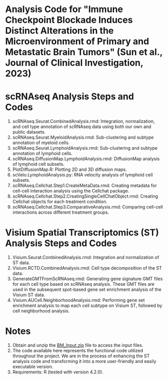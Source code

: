 # Analysis Code for "Immune Checkpoint Blockade Induces Distinct Alterations in the Microenvironment of Primary and Metastatic Brain Tumors" (Sun et al., Journal of Clinical Investigation, 2023)

# scRNAseq Analysis Steps and Codes
1.	scRNAseq.Seurat.CombinedAnalysis.rmd: Integration, normalization, and cell type annotation of scRNAseq data using both our own and public datasets.
2.	scRNAseq.Seurat.MyeloidAnalysis.rmd: Sub-clustering and subtype annotation of myeloid cells.
3.	scRNAseq.Seurat.LymphoidAnalysis.rmd: Sub-clustering and subtype annotation of lymphoid cells.
4.	scRNAseq.DiffusionMap.LymphoidAnalysis.rmd: DiffusionMap analysis of lymphoid cell subsets.
5.	PlotDiffusionMap.R: Plotting 2D and 3D diffusion maps.
6.	scVelo.LymphoidAnalysis.py: RNA velocity analysis of lymphoid cell subsets.
7.	scRNAseq.Cellchat.Step1.CreateMetaData.rmd: Creating metadata for cell-cell interaction analysis using the Cellchat package.
8.	scRNAseq.Cellchat.Step2.CreatingSingleCellChatObject.rmd: Creating Cellchat objects for each treatment condition.
9.	scRNAseq.Cellchat.Step3.ComparativeAnalysis.rmd: Comparing cell-cell interactions across different treatment groups.
    
# Visium Spatial Transcriptomics (ST) Analysis Steps and Codes
1.	Visium.Seurat.CombinedAnalysis.rmd: Integration and normalization of ST data.
2.	Visium.RCTD.CombinedAnalysis.rmd: Cell type decomposition of the ST data.
3.	GenerateGMTFromScRNAseq.rmd: Generating gene signature GMT files for each cell type based on scRNAseq analysis. These GMT files are used in the subsequent spot-based gene set enrichment analysis of the Visium ST data.
4.	Visium.AUCell.NeighborhoodAnalysis.rmd: Performing gene set enrichment analysis to map each cell subtype on Visium ST, followed by cell neighborhood analysis.

# Notes
1. Obtain and unzip the [BM_Input.zip](https://drive.google.com/file/d/17vyuxs7EcM6WQYvOo93aTxmh2neRiLaW/view?usp=drive_link) file to access the input files.
2. The code available here represents the functional code utilized throughout the project. We are in the process of enhancing the ST analysis code and transforming it into a more user-friendly and easily executable version.
3. Requirements: R (tested with version 4.2.0).
